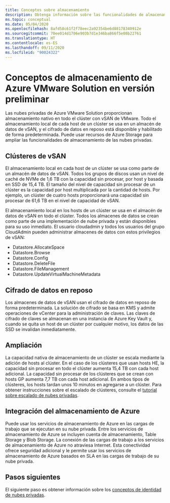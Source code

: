 ```yaml
---
title: Conceptos sobre almacenamiento
description: Obtenga información sobre las funcionalidades de almacenamiento principales en las nubes privadas de Azure VMware Solution en versión preliminar.
ms.topic: conceptual
ms.date: 05/04/2020
ms.openlocfilehash: 8afd58c61f2f78eec2a92354be6d88178340912e
ms.sourcegitcommit: 70ee014d1706e903b7d1e346ba866f5e08b22761
ms.translationtype: HT
ms.contentlocale: es-ES
ms.lasthandoff: 09/11/2020
ms.locfileid: "90024322"
---
```

# <a name="azure-vmware-solution-preview-storage-concepts"></a>Conceptos de almacenamiento de Azure VMware Solution en versión preliminar

Las nubes privadas de Azure VMware Solution proporcionan almacenamiento nativo en todo el clúster con vSAN de VMware. Todo el almacenamiento local de cada host de un clúster se usa en un almacén de datos de vSAN, y el cifrado de datos en reposo está disponible y habilitado de forma predeterminada. Puede usar recursos de Azure Storage para ampliar las funcionalidades de almacenamiento de las nubes privadas.

## <a name="vsan-clusters"></a>Clústeres de vSAN

El almacenamiento local en cada host de un clúster se usa como parte de un almacén de datos de vSAN. Todos los grupos de discos usan un nivel de caché de NVMe de 1,6 TB con la capacidad sin procesar, por host y basada en SSD de 15,4 TB. El tamaño del nivel de capacidad sin procesar de un clúster es la capacidad por host multiplicada por la cantidad de hosts. Por ejemplo, un clúster de cuatro hosts proporcionará una capacidad sin procesar de 61,6 TB en el nivel de capacidad de vSAN.

El almacenamiento local en los hosts de un clúster se usa en el almacén de datos de vSAN en todo el clúster. Todos los almacenes de datos se crean como parte de una implementación de nube privada y están disponibles para su uso inmediato. El usuario cloudadmin y todos los usuarios del grupo CloudAdmin pueden administrar almacenes de datos con estos privilegios de vSAN:
- Datastore.AllocateSpace
- Datastore.Browse
- Datastore.Config
- Datastore.DeleteFile
- Datastore.FileManagement
- Datastore.UpdateVirtualMachineMetadata

## <a name="data-at-rest-encryption"></a>Cifrado de datos en reposo

Los almacenes de datos de vSAN usan el cifrado de datos en reposo de forma predeterminada. La solución de cifrado se basa en KMS y admite operaciones de vCenter para la administración de claves. Las claves de cifrado de claves se almacenan en una instancia de Azure Key Vault y, cuando se quita un host de un clúster por cualquier motivo, los datos de las SSD se invalidan inmediatamente.

## <a name="scaling"></a>Ampliación

La capacidad nativa de almacenamiento de un clúster se escala mediante la adición de hosts al clúster. En el caso de los clústeres que usan hosts HE, la capacidad sin procesar en todo el clúster aumenta 15,4 TB con cada host adicional. La capacidad sin procesar de los clústeres que se crean con hosts GP aumenta 7,7 TB con cada host adicional. En ambos tipos de clústeres, los hosts tardan unos 10 minutos en agregarse a un clúster. Para obtener instrucciones sobre el escalado de clústeres, consulte el [tutorial sobre escalado de nubes privadas][tutorial-scale-private-cloud].

## <a name="azure-storage-integration"></a>Integración del almacenamiento de Azure

Puede usar los servicios de almacenamiento de Azure en las cargas de trabajo que se ejecutan en su nube privada. Entre los servicios de almacenamiento de Azure se incluyen cuenta de almacenamiento, Table Storage y Blob Storage. La conexión de las cargas de trabajo a los servicios de almacenamiento de Azure no atraviesa Internet. Esta conectividad ofrece seguridad adicional y le permite usar los servicios de almacenamiento de Azure basados en SLA en las cargas de trabajo de su nube privada.

## <a name="next-steps"></a>Pasos siguientes

El siguiente paso es obtener información sobre los [conceptos de identidad de nubes privadas][concepts-identity].

<!-- LINKS - external-->

<!-- LINKS - internal -->
[tutorial-scale-private-cloud]: ./tutorial-scale-private-cloud.md
[concepts-identity]: ./concepts-identity.md
